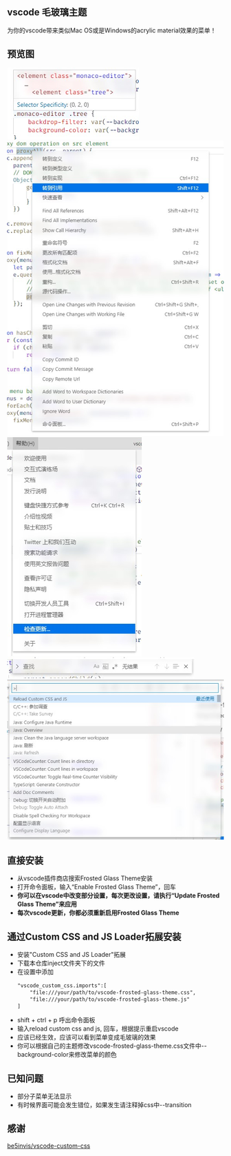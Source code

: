 ## vscode 毛玻璃主题
为你的vscode带来类似Mac OS或是Windows的acrylic material效果的菜单！
## 预览图
![CodeHover](image/CodeHover.jpg)
![ContextMenu](image/ContextMenu.jpg)
![MenuBar](image/MenuBar.jpg)
![SearchBar](image/SearchBar.jpg)
![CommandPanel](image/CommandPanel.jpg)
## 直接安装
* 从vscode插件商店搜索Frosted Glass Theme安装
* 打开命令面板，输入“Enable Frosted Glass Theme”，回车
* **你可以在vscode中改变部分设置，每次更改设置，请执行“Update Frosted Glass Theme”来应用**
* **每次vscode更新，你都必须重新启用Frosted Glass Theme**
## 通过Custom CSS and JS Loader拓展安装
* 安装"Custom CSS and JS Loader"拓展
* 下载本仓库inject文件夹下的文件
* 在设置中添加
    ```
    "vscode_custom_css.imports":[ 
        "file:///your/path/to/vscode-frosted-glass-theme.css",
        "file:///your/path/to/vscode-frosted-glass-theme.js"
    ]
    ```
* shift + ctrl + p 呼出命令面板
* 输入reload custom css and js, 回车，根据提示重启vscode
* 应该已经生效，应该可以看到菜单变成毛玻璃的效果
* 你可以根据自己的主题修改vscode-frosted-glass-theme.css文件中--background-color来修改菜单的颜色
## 已知问题
* 部分子菜单无法显示
* 有时候界面可能会发生错位，如果发生请注释掉css中--transition
## 感谢
[be5invis/vscode-custom-css](https://github.com/be5invis/vscode-custom-css)